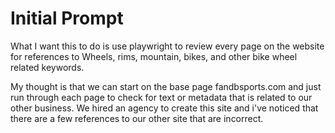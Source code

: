 # Initial Prompt
What I want this to do is use playwright to review every page on the website for references to 
Wheels, rims, mountain, bikes, and other bike wheel related keywords.  

My thought is that we can start on the base page fandbsports.com and just run through each page to check for text or metadata that is related to our other business. We hired an agency to create this site and i've noticed that there are a few references to our other site that are incorrect.
